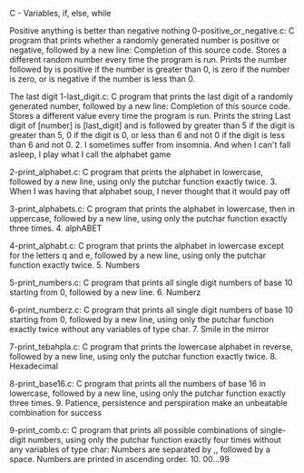 C - Variables, if, else, while

Positive anything is better than negative nothing
0-positive_or_negative.c: C program that prints whether a randomly generated number is positive or negative, followed by a new line: Completion of this source code. Stores a different random number every time the program is run. Prints the number followed by is positive if the number is greater than 0, is zero if the number is zero, or is negative if the number is less than 0.

The last digit
1-last_digit.c: C program that prints the last digit of a randomly generated number, followed by a new line: Completion of this source code. Stores a different value every time the program is run. Prints the string Last digit of [number] is [last_digit] and is followed by greater than 5 if the digit is greater than 5, 0 if the digit is 0, or less than 6 and not 0 if the digit is less than 6 and not 0. 2. I sometimes suffer from insomnia. And when I can't fall asleep, I play what I call the alphabet game

2-print_alphabet.c: C program that prints the alphabet in lowercase, followed by a new line, using only the putchar function exactly twice. 3. When I was having that alphabet soup, I never thought that it would pay off

3-print_alphabets.c: C program that prints the alphabet in lowercase, then in uppercase, followed by a new line, using only the putchar function exactly three times. 4. alphABET

4-print_alphabt.c: C program that prints the alphabet in lowercase except for the letters q and e, followed by a new line, using only the putchar function exactly twice. 5. Numbers

5-print_numbers.c: C program that prints all single digit numbers of base 10 starting from 0, followed by a new line. 6. Numberz

6-print_numberz.c: C program that prints all single digit numbers of base 10 starting from 0, followed by a new line, using only the putchar function exactly twice without any variables of type char. 7. Smile in the mirror

7-print_tebahpla.c: C program that prints the lowercase alphabet in reverse, followed by a new line, using only the putchar function exactly twice. 8. Hexadecimal

8-print_base16.c: C program that prints all the numbers of base 16 in lowercase, followed by a new line, using only the putchar function exactly three times. 9. Patience, persistence and perspiration make an unbeatable combination for success

9-print_comb.c: C program that prints all possible combinations of single-digit numbers, using only the putchar function exactly four times without any variables of type char: Numbers are separated by ,, followed by a space. Numbers are printed in ascending order. 10. 00...99
